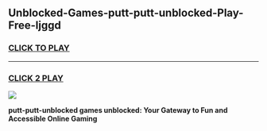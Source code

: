 
## Unblocked-Games-putt-putt-unblocked-Play-Free-ljggd
<h3>
<a href="https://premium76.site?title=putt-putt-unblocked&ref=18A1">CLICK TO PLAY</a></h3>
<hr>

<h3>
<a href="https://premium76.site?title=putt-putt-unblocked&ref=18A1">CLICK 2 PLAY</a>
  
</h3>

<a href="https://premium76.site?title=putt-putt-unblocked&ref=18A1"><img src="https://clearcache.store/games.png"></a>


**putt-putt-unblocked games unblocked: Your Gateway to Fun and Accessible Online Gaming**
